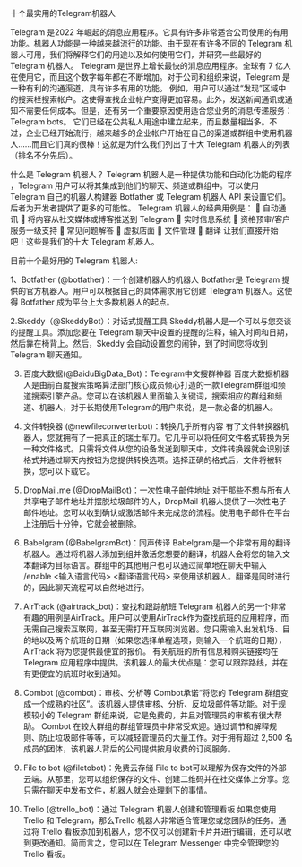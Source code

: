 十个最实用的Telegram机器人

Telegram 是2022 年崛起的消息应用程序。它具有许多非常适合公司使用的有用功能。机器人功能是一种越来越流行的功能。由于现在有许多不同的 Telegram 机器人可用，我们将解释它们的用途以及如何使用它们，并研究一些最好的 Telegram 机器人。 
Telegram 是世界上增长最快的消息应用程序。全球有 7 亿人在使用它，而且这个数字每年都在不断增加。对于公司和组织来说，Telegram 是一种有利的沟通渠道，具有许多有用的功能。
例如，用户可以通过“发现”区域中的搜索栏搜索帐户。这使得查找企业帐户变得更加容易。此外，发送新闻通讯或通知不需要任何成本。但是，还有另一个重要原因使用适合您业务的消息传递服务：Telegram bots。
它们已经在公共私人用途中建立起来，而且数量相当多。不过，企业已经开始流行，越来越多的企业帐户开始在自己的渠道或群组中使用机器人......而且它们真的很棒！这就是为什么我们列出了十大 Telegram 机器人的列表（排名不分先后）。

什么是 Telegram 机器人？
Telegram 机器人是一种提供功能和自动化功能的程序 ，Telegram 用户可以将其集成到他们的聊天、频道或群组中。可以使用 Telegram 自己的机器人构建器 Botfather 或 Telegram 机器人 API 来设置它们。后者为开发者提供了更多的可能性。
Telegram 机器人的经典用例是：
	自动通讯
	将内容从社交媒体或博客推送到 Telegram
	实时信息系统
	资格预审/客户服务一级支持
	常见问题解答
	虚拟店面
	文件管理
	翻译
让我们直接开始吧！这些是我们的十大 Telegram 机器人。

目前十个最好用的 Telegram 机器人:

1、Botfather (@botfather)：一个创建机器人的机器人
Botfather是 Telegram 提供的官方机器人。用户可以根据自己的具体需求用它创建 Telegram 机器人。这使得 Botfather 成为平台上大多数机器人的起点。

2.Skeddy（@SkeddyBot）：对话式提醒工具
Skeddy机器人是一个可以与您交谈的提醒工具。添加您要在 Telegram 聊天中设置的提醒的注释，输入时间和日期，然后靠在椅背上。然后，Skeddy 会自动设置您的闹钟，到了时间您将收到 Telegram 聊天通知。

3. 百度大数据(@BaiduBigData_Bot)：Telegram中文搜群神器
百度大数据机器人是由前百度搜索策略算法部门核心成员倾心打造的一款Telegram群组和频道搜索引擎产品。您可以在该机器人里面输入关键词，搜索相应的群组和频道、机器人，对于长期使用Telegram的用户来说，是一款必备的机器人。

4. 文件转换器 (@newfileconverterbot)：转换几乎所有内容
有了文件转换器机器人，您就拥有了一把真正的瑞士军刀。它几乎可以将任何文件格式转换为另一种文件格式。只需将文件从您的设备发送到聊天中，文件转换器就会识别该格式并通过聊天内按钮为您提供转换选项。选择正确的格式后，文件将被转换，您可以下载它。

5. DropMail.me (@DropMailBot)：一次性电子邮件地址
对于那些不想与所有人共享电子邮件地址并摆脱垃圾邮件的人，DropMail 机器人提供了一次性电子邮件地址。您可以收到确认或激活邮件来完成您的流程。使用电子邮件在平台上注册后十分钟，它就会被删除。

6. Babelgram (@BabelgramBot)：同声传译
Babelgram是一个非常有用的翻译机器人。通过将机器人添加到组并激活您想要的翻译，机器人会将您的输入文本翻译为目标语言。群组中的其他用户也可以通过简单地在聊天中输入 /enable <输入语言代码> <翻译语言代码> 来使用该机器人。翻译是同时进行的，因此聊天流程可以自然地进行。

7. AirTrack (@airtrack_bot)：查找和跟踪航班
Telegram 机器人的另一个非常有趣的用例是AirTrack。用户可以使用AirTrack作为查找航班的应用程序，而无需自己搜索互联网，甚至无需打开互联网浏览器。您只需输入出发机场、目的地以及两个航班的日期（如果您选择单程选项，则输入一个航班的日期），AirTrack 将为您提供最便宜的报价。
有关航班的所有信息和购买链接均在 Telegram 应用程序中提供。该机器人的最大优点是：您可以跟踪路线，并在有更便宜的航班时收到通知。
8. Combot (@combot)：审核、分析等
Combot承诺“将您的 Telegram 群组变成一个成熟的社区”。该机器人提供审核、分析、反垃圾邮件等功能。对于规模较小的 Telegram 群组来说，它是免费的，并且对管理员的审核有很大帮助。
Combot 在较大群组的群组管理员中非常受欢迎。通过调节和解释规则、防止垃圾邮件等等，可以减轻管理员的大量工作。对于拥有超过 2,500 名成员的团体，该机器人背后的公司提供按月收费的订阅服务。

9. File to bot (@filetobot)：免费云存储
File to bot可以理解为保存文件的外部云端。从那里，您可以组织保存的文件、创建二维码并在社交媒体上分享。您只需在聊天中发布文件，机器人就会处理剩下的事情。

10. Trello (@trello_bot)：通过 Telegram 机器人创建和管理看板
如果您使用 Trello 和 Telegram，那么Trello 机器人非常适合管理您或您团队的任务。通过将 Trello 看板添加到机器人，您不仅可以创建新卡片并进行编辑，还可以收到更改通知。简而言之，您可以在 Telegram Messenger 中完全管理您的 Trello 看板。
